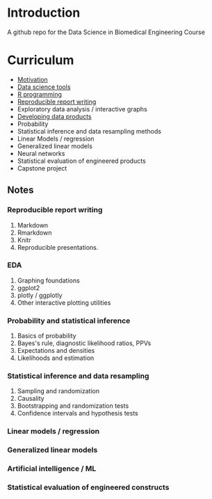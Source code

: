 # Introduction

A github repo for the Data Science in Biomedical Engineering Course

# Curriculum

* [Motivation](https://github.com/bcaffo/ds4bme/blob/master/motivation.md)
* [Data science tools](https://github.com/bcaffo/ds4bme/blob/master/dataScienceTools.md)
* [R programming](https://github.com/bcaffo/ds4bme/blob/master/rprogramming.md)
* [Reproducible report writing](https://github.com/bcaffo/ds4bme/blob/master/reproducible.md)
* Exploratory data analysis / interactive graphs
* [Developing data products](https://github.com/bcaffo/ds4bme/blob/master/ddp.md)
* Probability 
* Statistical inference and data resampling methods
* Linear Models / regression
* Generalized linear models
* Neural networks
* Statistical evaluation of engineered products
* Capstone project

## Notes

### Reproducible report writing

1. Markdown
2. Rmarkdown
3. Knitr
4. Reproducible presentations.

### EDA

1. Graphing foundations
2. ggplot2
3. plotly / ggplotly
4. Other interactive plotting utilities

### Probability and statistical inference

1. Basics of probability
2. Bayes's rule, diagnostic likelihood ratios, PPVs
3. Expectations and densities
4. Likelihoods and estimation

### Statistical inference and data resampling

1. Sampling and randomization
2. Causality
3. Bootstrapping and randomization tests
4. Confidence intervals and hypothesis tests

### Linear models / regression

### Generalized linear models 

### Artificial intelligence / ML

### Statistical evaluation of engineered constructs


